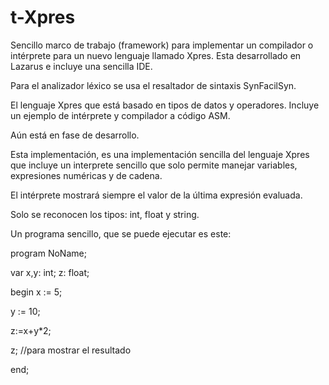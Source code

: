 t-Xpres
=======

Sencillo marco de trabajo (framework) para implementar un compilador o intérprete para un nuevo lenguaje llamado Xpres. Esta desarrollado en Lazarus e incluye una sencilla IDE.

Para el analizador léxico se usa el resaltador de sintaxis SynFacilSyn.

El lenguaje Xpres que está basado en tipos de datos y operadores.
Incluye un ejemplo de intérprete y compilador a código ASM.

Aún está en fase de desarrollo. 

Esta implementación, es una implementación sencilla del lenguaje Xpres que incluye un 
interprete sencillo que solo permite manejar variables, expresiones numéricas y de cadena.

El intérprete mostrará siempre el valor de la última expresión evaluada.
 
Solo se reconocen los tipos: int, float y string.

Un programa sencillo, que se puede ejecutar es este:

program NoName;

var x,y: int;
  z: float; 
    
begin
  x := 5;
  
  y := 10;
  
  z:=x+y*2;
  
  z;  //para mostrar el resultado
  
end;
